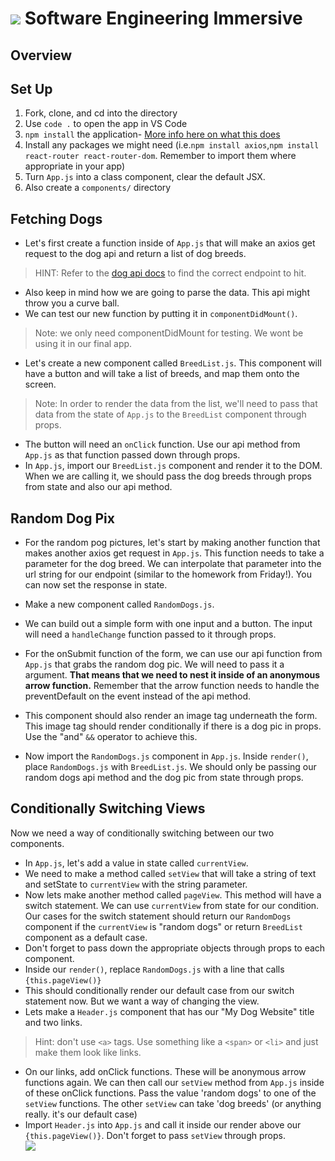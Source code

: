 # ![](https://ga-dash.s3.amazonaws.com/production/assets/logo-9f88ae6c9c3871690e33280fcf557f33.png)  Software Engineering Immersive

## Overview

## Set Up

1. Fork, clone, and cd into the directory
1. Use `code .` to open the app in VS Code
1. `npm install` the application- [More info here on what this does](https://www.stackchief.com/tutorials/npm%20install%20%7C%20how%20it%20works)
1. Install any packages we might need (i.e.`npm install axios`,`npm install react-router react-router-dom`. Remember to import them where appropriate in your app)
1. Turn `App.js` into a class component, clear the default JSX. 
1. Also create a `components/` directory


## Fetching Dogs

- Let's first create a function inside of `App.js` that will make an axios get request to the dog api and return a list of dog breeds.
>HINT: Refer to the [dog api docs](https://dog.ceo/dog-api/) to find the correct endpoint to hit.
- Also keep in mind how we are going to parse the data. This api might throw you a curve ball.
- We can test our new function by putting it in `componentDidMount()`. 
>Note: we only need componentDidMount for testing. We wont be using it in our final app.


- Let's create a new component called `BreedList.js`. This component will have a button and will take a list of breeds, and map them onto the screen.
>Note: In order to render the data from the list, we'll need to pass that data from the state of `App.js` to the `BreedList` component through props.
- The button will need an `onClick` function. Use our api method from `App.js` as that function passed down through props.
- In `App.js`, import our `BreedList.js` component and render it to the DOM. When we are calling it, we should pass the dog breeds through props from state and also our api method.

## Random Dog Pix

- For the random pog pictures, let's start by making another function that makes another axios get request in `App.js`. This function needs to take a parameter for the dog breed. We can interpolate that parameter into the url string for our endpoint (similar to the homework from Friday!). You can now set the response in state.

- Make a new component called `RandomDogs.js`.
- We can build out a simple form with one input and a button. The input will need a `handleChange` function passed to it through props.

- For the onSubmit function of the form, we can use our api function from `App.js` that grabs the random dog pic. We will need to pass it a argument. **That means that we need to nest it inside of an anonymous arrow function.** Remember that the arrow function needs to handle the preventDefault on the event instead of the api method.
- This component should also render an image tag underneath the form. This image tag should render conditionally if there is a dog pic in props. Use the "and" `&&` operator to achieve this.
- Now import the `RandomDogs.js` component in `App.js`. Inside `render()`, place `RandomDogs.js` with `BreedList.js`. We should only be passing our random dogs api method and the dog pic from state through props.

## Conditionally Switching Views

Now we need a way of conditionally switching between our two components. 

- In `App.js`, let's add a value in state called `currentView`.
- We need to make a method called `setView` that will take a string of text and setState to `currentView` with the string parameter.
- Now lets make another method called `pageView`. This method will have a switch statement. We can use `currentView` from state for our condition. Our cases for the switch statement should return our `RandomDogs` component if the `currentView` is "random dogs" or return `BreedList` component as a default case.
- Don't forget to pass down the appropriate objects through props to each component.
- Inside our `render()`, replace `RandomDogs.js` with a line that calls `{this.pageView()}`
- This should conditionally render our default case from our switch statement now. But we want a way of changing the view.
- Lets make a `Header.js` component that has our "My Dog Website" title and two links. 
>Hint: don't use `<a>` tags. Use something like a `<span>` or `<li>` and just make them look like links.
- On our links, add onClick functions. These will be anonymous arrow functions again. We can then call our `setView` method from `App.js` inside of these onClick functions. Pass the value 'random dogs' to one of the `setView` functions. The other `setView` can take 'dog breeds' (or anything really. it's our default case)
- Import `Header.js` into `App.js` and call it inside our render above our `{this.pageView()}`. Don't forget to pass `setView` through props.   
![](https://media3.giphy.com/media/Yx5ns1mSPBle0/giphy.gif)
